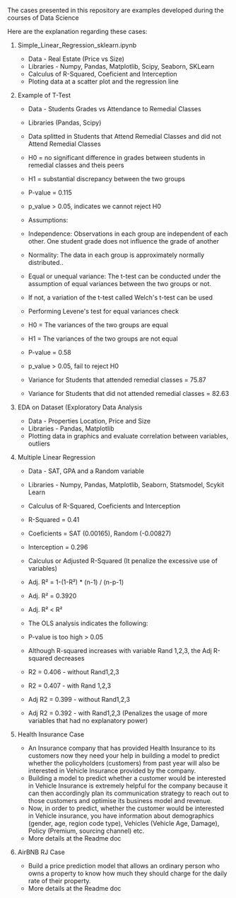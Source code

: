 The cases presented in this repository are examples developed during the courses of Data Science

Here are the explanation regarding these cases:
1) Simple_Linear_Regression_sklearn.ipynb
   * Data - Real Estate (Price vs Size)
   * Libraries - Numpy, Pandas, Matplotlib, Scipy, Seaborn, SKLearn
   * Calculus of R-Squared, Coeficient and Interception
   * Ploting data at a scatter plot and the regression line
   
2) Example of T-Test
   * Data - Students Grades vs Attendance to Remedial Classes
   * Libraries (Pandas, Scipy)
   * Data splitted in Students that Attend Remedial Classes and did not Attend Remedial Classes

   * H0 = no significant difference in grades between students in remedial classes and theis peers
   * H1 = substantial discrepancy between the two groups
   * P-value = 0.115
   * p_value > 0.05, indicates we cannot reject H0
   * Assumptions:
   * Independence: Observations in each group are independent of each other. One student grade does not influence the grade of another
   * Normality: The data in each group is approximately normally distributed..
   * Equal or unequal variance: The t-test can be conducted under the assumption of equal variances between the two groups or not.
   * If not, a variation of the t-test called Welch's t-test can be used

   * Performing Levene's test for equal variances check
   * H0 = The variances of the two groups are equal
   * H1 = The variances of the two groups are not equal
   * P-value = 0.58
   * p_value > 0.05, fail to reject H0

   * Variance for Students that attended remedial classes = 75.87
   * Variance for Students that did not attended remedial classes = 82.63
   
3) EDA on Dataset (Exploratory Data Analysis
   * Data - Properties Location, Price and Size
   * Libraries - Pandas, Matplotlib
   * Plotting data in graphics and evaluate correlation between variables, outliers

4) Multiple Linear Regression
   * Data - SAT, GPA and a Random variable
   * Libraries - Numpy, Pandas, Matplotlib, Seaborn, Statsmodel, Scykit Learn
   * Calculus of R-Squared, Coeficients and Interception
   * R-Squared = 0.41
   * Coeficients = SAT (0.00165), Random (-0.00827)
   * Interception = 0.296
   
   * Calculus or Adjusted R-Squared (It penalize the excessive use of variables)
   * Adj. R² = 1-(1-R²) * (n-1) / (n-p-1)
   * Adj. R² = 0.3920
   * Adj. R² < R²
   
   * The OLS analysis indicates the following:
   * P-value is too high > 0.05
   * Although R-squared increases with variable Rand 1,2,3, the Adj R-squared decreases
   * R2 = 0.406 - without Rand1,2,3
   * R2 = 0.407 - with Rand 1,2,3
   * Adj R2 = 0.399 - without Rand1,2,3
   * Adj R2 = 0.392 - with Rand1,2,3 (Penalizes the usage of more variables that had no explanatory power)

5) Health Insurance Case
   * An Insurance company that has provided Health Insurance to its customers now they need your help in building a model to predict whether the policyholders (customers) from past year will also be interested in Vehicle Insurance provided by the company.
   * Building a model to predict whether a customer would be interested in Vehicle Insurance is extremely helpful for the company because it can then accordingly plan its communication strategy to reach out to those customers and optimise its business model and revenue.
   * Now, in order to predict, whether the customer would be interested in Vehicle insurance, you have information about demographics (gender, age, region code type), Vehicles (Vehicle Age, Damage), Policy (Premium, sourcing channel) etc.
   * More details at the Readme doc
    
7) AirBNB RJ Case
   * Build a price prediction model that allows an ordinary person who owns a property to know how much they should charge for the daily rate of their property.
   * More details at the Readme doc
